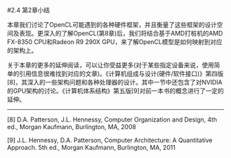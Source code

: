 #2.4 第2章小结

本章我们讨论了OpenCL可能遇到的各种硬件框架，并且衡量了这些框架的设计空间及表现。更深入的了解OpenCL(第8章)后，我们将结合基于AMD打桩机的AMD FX-8350 CPU和Radeon R9 290X GPU，来了解OpenCL模型是如何映射到对应的架构上。

关于本章的更多的延伸阅读，可以让你受益更多(对于某些指定设备来说，使用简单的引用信息很难找到对应的文章)。《计算机组成与设计(硬件/软件接口)》第四版[8]，其深入的一些架构问题和各种处理器的设计。其中一节中还包含了对NVIDIA的GPU架构的讨论。《计算机体系结构》第五版[9]对前一本书的概念进行了一定的延伸。

------

[8] D.A. Patterson, J.L. Hennessy, Computer Organization and Design, 4th ed., Morgan Kaufmann, Burlington, MA, 2008

[9] J.L. Hennessy, D.A. Patterson, Computer Architecture: A Quantitative Approach. 5th ed., Morgan Kaufmann, Burlington, MA, 2011